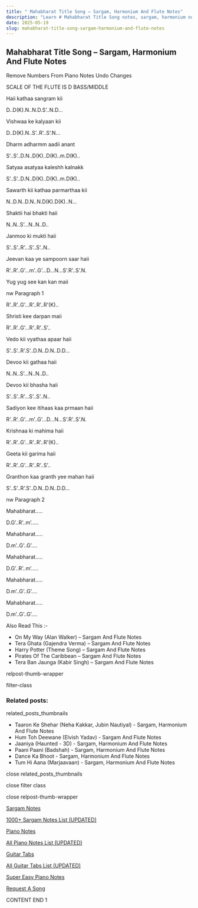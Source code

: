 ```yaml
---
title: " Mahabharat Title Song – Sargam, Harmonium And Flute Notes"
description: "Learn # Mahabharat Title Song notes, sargam, harmonium notations and flute notes. Easy step-by-step tutorial for beginners."
date: 2025-05-19
slug: mahabharat-title-song-sargam-harmonium-and-flute-notes
---
```


## Mahabharat Title Song – Sargam, Harmonium And Flute Notes

Remove Numbers From Piano Notes
Undo Changes

SCALE OF THE FLUTE IS D BASS/MIDDLE

Haii kathaa sangram kii

D..D(K).N..N.D.S’..N.D…

Vishwaa ke kalyaan kii

D..D(K).N..S’..R’..S’.N…

Dharm adharmm aadii anant

S’..S’..D.N..D(K)..D(K)..m.D(K)..

Satyaa asatyaa kaleshh kalnakk

S’..S’..D.N..D(K)..D(K)..m.D(K)..

Sawarth kii kathaa parmarthaa kii

N..D.N..D.N..N.D(K).D(K)..N…

Shaktii hai bhakti haii

N..N..S’…N..N..D..

Janmoo ki mukti haii

S’..S’..R’…S’..S’..N..

Jeevan kaa ye sampoorn saar haii

R’..R’..G’…m’..G’…D…N…S’.R’..S’.N.

Yug yug see kan kan maii

nw Paragraph 1

R’..R’..G’…R’..R’..R'(K)..

Shristi kee darpan maii

R’..R’..G’…R’..R’..S’..

Vedo kii vyathaa apaar haii

S’..S’..R’.S’..D.N..D.N..D.D…

Devoo kii gathaa haii

N..N..S’…N..N..D..

Devoo kii bhasha haii

S’..S’..R’…S’..S’..N..

Sadiyon kee itihaas kaa prmaan haii

R’..R’..G’…m’..G’…D…N…S’.R’..S’.N.

Krishnaa ki mahima haii

R’..R’..G’…R’..R’..R'(K)..

Geeta kii garima haii

R’..R’..G’…R’..R’..S’..

Granthon kaa granth yee mahan haii

S’..S’..R’.S’..D.N..D.N..D.D…

nw Paragraph 2

Mahabharat…..

D.G’..R’..m’…..

Mahabharat…..

D.m’..G’..G’….

Mahabharat…..

D.G’..R’..m’…..

Mahabharat…..

D.m’..G’..G’….

Mahabharat…..

D.m’..G’..G’….

Also Read This :-

- On My Way (Alan Walker) – Sargam And Flute Notes
- Tera Ghata (Gajendra Verma) – Sargam And Flute Notes
- Harry Potter (Theme Song) – Sargam And Flute Notes
- Pirates Of The Caribbean – Sargam And Flute Notes
- Tera Ban Jaunga (Kabir Singh) – Sargam And Flute Notes

relpost-thumb-wrapper

filter-class

### Related posts:

related_posts_thumbnails

- Taaron Ke Shehar (Neha Kakkar, Jubin Nautiyal) - Sargam, Harmonium And Flute Notes
- Hum Toh Deewane (Elvish Yadav) - Sargam And Flute Notes
- Jaaniya (Haunted - 3D) - Sargam, Harmonium And Flute Notes
- Paani Paani (Badshah) - Sargam, Harmonium And Flute Notes
- Dance Ka Bhoot - Sargam, Harmonium And Flute Notes
- Tum Hi Aana (Marjaavaan) - Sargam, Harmonium And Flute Notes

close related_posts_thumbnails

close filter class

close relpost-thumb-wrapper

[Sargam Notes](/sargam-notes.html)

[1000+ Sargam Notes List (UPDATED)](/all-songs-list-sargam-notes.html)

[Piano Notes](/piano-notes.html)

[All Piano Notes List (UPDATED)](/all-songs-list-piano-notes.html)

[Guitar Tabs](/guitar-tabs.html)

[All Guitar Tabs List (UPDATED)](/all-songs-list-guitar-tabs.html)

[Super Easy Piano Notes](https://studywall.in/)

[Request A Song](/request-a-song.html)

CONTENT END 1
